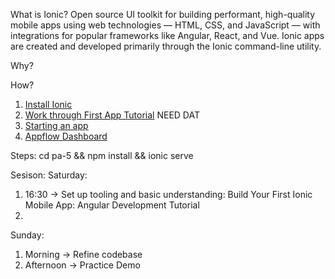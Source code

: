 What is Ionic?
Open source UI toolkit for building performant, high-quality mobile apps using web technologies — HTML, CSS, and JavaScript — with integrations for popular frameworks like Angular, React, and Vue.
Ionic apps are created and developed primarily through the Ionic command-line utility. 

Why?

How?
1. [Install Ionic](https://ionicframework.com/docs/intro/cli)
2. [Work through First App Tutorial](https://ionicframework.com/docs/intro/next#build-your-first-app) NEED DAT
3. [Starting an app](https://ionicframework.com/docs/developing/starting)
4. [Appflow Dashboard]()

Steps:
cd pa-5 && npm install && ionic serve

Sesison:
Saturday:
1. 16:30 -> Set up tooling and basic understanding: Build Your First Ionic Mobile App: Angular Development Tutorial
2.

Sunday:
1. Morning -> Refine codebase
2. Afternoon -> Practice Demo
